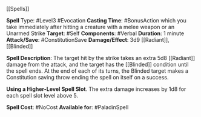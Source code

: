 [[Spells]]

**Spell** Type: #Level3 #Evocation 
**Casting Time**: #BonusAction which you take immediately after hitting a creature with a melee weapon or an Unarmed Strike
**Target**: #Self 
**Components**: #Verbal 
**Duration**: 1 minute
**Attack/Save**: #ConstitutionSave 
**Damage/Effect**: 3d9 [[Radiant]], [[Blinded]]

**Spell Description**: 
	The target hit by the strike takes an extra 5d8 [[Radiant]] damage from the attack, and the target has the [[Blinded]] condition until the spell ends. At the end of each of its turns, the Blinded target makes a Constitution saving throw ending the spell on itself on a success.

**Using a Higher-Level Spell Slot**. The extra damage increases by 1d8 for each spell slot level above 5.

**Spell Cost**: #NoCost 
**Available for**: #PaladinSpell 